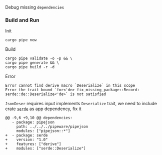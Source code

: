 Debug missing `dependencies` 
### Build and Run
Init
```
cargo pipe new
```
Build
```
cargo pipe validate -o -p && \
cargo pipe generate && \
cargo pipe build -r -d
```
Error
```
Error cannot find derive macro `Deserialize` in this scope
Error the trait bound `for<'de> fix_missing_package::Record: serde::de::Deserialize<'de>` is not satisfied
```
`JsonDeser` requires input implements `Deserialize` trait, we need to include crate [`serde`] as app dependency, fix it
```
@@ -9,6 +9,10 @@ dependencies:
   - package: pipejson
     path: ../../../pipeware/pipejson
     modules: ["pipejson::*"]
+  - package: serde
+    version: "1.0"
+    features: ["derive"]
+    modules: ["serde::Deserialize"]
``` 

[`serde`]: https://docs.serde.rs/serde/index.html